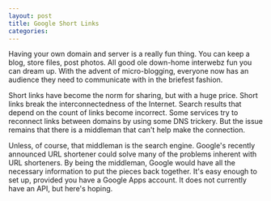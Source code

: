 ```yaml
---
layout: post
title: Google Short Links
categories: 
---
```

Having your own domain and server is a really fun thing. You can keep a blog,
store files, post photos. All good ole down-home interwebz fun you can dream
up. With the advent of micro-blogging, everyone now has an audience they need
to communicate with in the briefest fashion.

  
Short links have become the norm for sharing, but with a huge price. Short
links break the interconnectedness of the Internet. Search results that depend
on the count of links become incorrect. Some services try to reconnect links
between domains by using some DNS trickery. But the issue remains that there
is a middleman that can't help make the connection.

  
Unless, of course, that middleman is the search engine. Google's recently
announced URL shortener could solve many of the problems inherent with URL
shorteners. By being the middleman, Google would have all the necessary
information to put the pieces back together. It's easy enough to set up,
provided you have a Google Apps account. It does not currently have an API,
but here's hoping.

